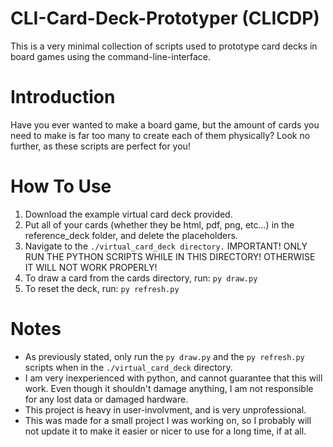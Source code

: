 # CLI-Card-Deck-Prototyper (CLICDP)
This is a very minimal collection of scripts used to prototype card decks in board games using the command-line-interface.


# Introduction
Have you ever wanted to make a board game, but the amount of cards you need to make is far too many to create each of them physically? Look no further, as these scripts are perfect for you!


# How To Use
1. Download the example virtual card deck provided.
2. Put all of your cards (whether they be html, pdf, png, etc...) in the reference_deck folder, and delete the placeholders.
3. Navigate to the ```./virtual_card_deck directory.``` IMPORTANT! ONLY RUN THE PYTHON SCRIPTS WHILE IN THIS DIRECTORY! OTHERWISE IT WILL NOT WORK PROPERLY!
4. To draw a card from the cards directory, run:
```py draw.py```
5. To reset the deck, run:
```py refresh.py ```

# Notes
- As previously stated, only run the ```py draw.py``` and the ```py refresh.py``` scripts when in the ```./virtual_card_deck``` directory.
- I am very inexperienced with python, and cannot guarantee that this will work. Even though it shouldn't damage anything, I am not responsible for any lost data or damaged hardware.
- This project is heavy in user-involvment, and is very unprofessional.
- This was made for a small project I was working on, so I probably will not update it to make it easier or nicer to use for a long time, if at all. 
